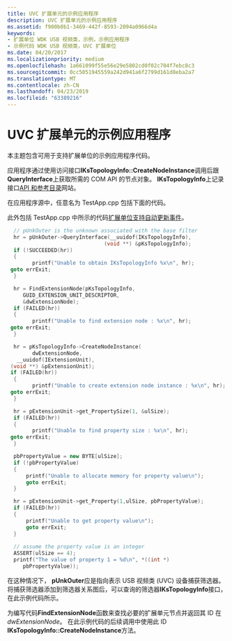 ```yaml
---
title: UVC 扩展单元的示例应用程序
description: UVC 扩展单元的示例应用程序
ms.assetid: f900b0b1-3469-442f-8593-2094a0966d4a
keywords:
- 扩展单位 WDK USB 视频类，示例，示例应用程序
- 示例代码 WDK USB 视频类，UVC 扩展单位
ms.date: 04/20/2017
ms.localizationpriority: medium
ms.openlocfilehash: 1a661099f55e56e29e5802cd0f02c704f7ebc8c3
ms.sourcegitcommit: 0cc5051945559a242d941a6f2799d161d8eba2a7
ms.translationtype: MT
ms.contentlocale: zh-CN
ms.lasthandoff: 04/23/2019
ms.locfileid: "63389216"
---
```

# <a name="sample-application-for-uvc-extension-units"></a>UVC 扩展单元的示例应用程序


本主题包含可用于支持扩展单位的示例应用程序代码。

应用程序通过使用访问接口**IKsTopologyInfo::CreateNodeInstance**调用后跟**QueryInterface**上获取所需的 COM API 的节点对象。 **IKsTopologyInfo**上记录接口[API 和参考目录](https://go.microsoft.com/fwlink/p/?linkid=27252)网站。

在应用程序源中，任意名为 TestApp.cpp 包括下面的代码。

此外包括 TestApp.cpp 中所示的代码[扩展单位支持自动更新事件](supporting-autoupdate-events-with-extension-units.md)。

```cpp
  // pUnkOuter is the unknown associated with the base filter
  hr = pUnkOuter->QueryInterface(__uuidof(IKsTopologyInfo), 
                               (void **) &pKsTopologyInfo);
  if (!SUCCEEDED(hr))
  {
        printf("Unable to obtain IKsTopologyInfo %x\n", hr);
 goto errExit;
  }

  hr = FindExtensionNode(pKsTopologyInfo,                                                                                                   
     GUID_EXTENSION_UNIT_DESCRIPTOR,
     &dwExtensionNode);
  if (FAILED(hr))
  {
        printf("Unable to find extension node : %x\n", hr);
 goto errExit;
  }

  hr = pKsTopologyInfo->CreateNodeInstance(
        dwExtensionNode, 
   __uuidof(IExtensionUnit), 
 (void **) &pExtensionUnit);
 if (FAILED(hr))
  {
        printf("Unable to create extension node instance : %x\n", hr);
 goto errExit;
  }

  hr = pExtensionUnit->get_PropertySize(1, &ulSize);
  if (FAILED(hr))
  {
        printf("Unable to find property size : %x\n", hr);
 goto errExit;
  }

  pbPropertyValue = new BYTE[ulSize];
  if (!pbPropertyValue)
  {
      printf("Unable to allocate memory for property value\n");
      goto errExit;
  }

  hr = pExtensionUnit->get_Property(1,ulSize, pbPropertyValue);
  if (FAILED(hr))
  {
      printf("Unable to get property value\n");
      goto errExit;
  }
 
  // assume the property value is an integer
  ASSERT(ulSize == 4);
  printf("The value of property 1 = %d\n", *((int *) 
     pbPropertyValue));
```

在这种情况下， **pUnkOuter**应是指向表示 USB 视频类 (UVC) 设备捕获筛选器。 将捕获筛选器添加到筛选器关系图后，可以查询的筛选器**IKsTopologyInfo**接口，在此示例代码所示。

为编写代码**FindExtensionNode**函数来查找必要的扩展单元节点并返回其 ID 在*dwExtensionNode*。 在此示例代码的后续调用中使用此 ID **IKsTopologyInfo::CreateNodeInstance**方法。

 

 




